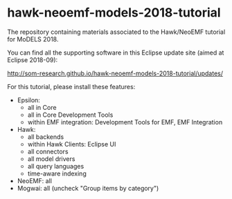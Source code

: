 # hawk-neoemf-models-2018-tutorial

The repository containing materials associated to the Hawk/NeoEMF tutorial for MoDELS 2018.

You can find all the supporting software in this Eclipse update site (aimed at Eclipse 2018-09):

http://som-research.github.io/hawk-neoemf-models-2018-tutorial/updates/

For this tutorial, please install these features:

* Epsilon:
    * all in Core
    * all in Core Development Tools
    * within EMF integration: Development Tools for EMF, EMF Integration
* Hawk:
    * all backends
    * within Hawk Clients: Eclipse UI
    * all connectors
    * all model drivers
    * all query languages
    * time-aware indexing
* NeoEMF: all
* Mogwai: all (uncheck "Group items by category")
